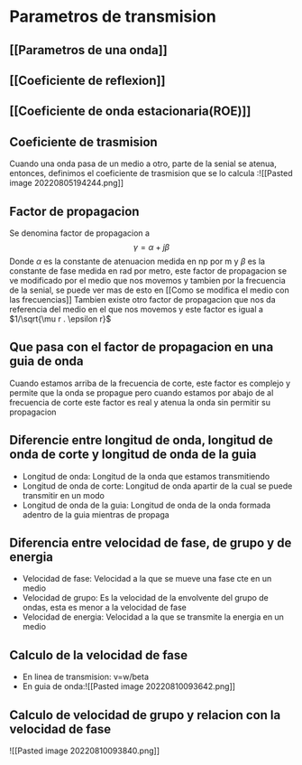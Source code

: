 # Parametros de transmision

## [[Parametros de una onda]]
## [[Coeficiente de reflexion]]
## [[Coeficiente de onda estacionaria(ROE)]]
## Coeficiente de trasmision 
Cuando una onda pasa de un medio a otro, parte de la senial se atenua, entonces, definimos el coeficiente de trasmision que se lo calcula :![[Pasted image 20220805194244.png]]




## Factor de propagacion
Se denomina factor de propagacion a $$\gamma=\alpha + j\beta$$ Donde $\alpha$ es la constante de atenuacion medida en np por m y $\beta$ es la constante de fase medida en rad por metro, este factor de propagacion se ve modificado por el medio que nos movemos y tambien por la frecuencia de la senial, se puede ver mas de esto en [[Como se modifica el medio con las frecuencias]]
Tambien existe otro factor de propagacion que nos da referencia del medio en el que nos movemos y este factor es igual a $1/\sqrt{\mu r . \epsilon r}$ 


## Que pasa con el factor de propagacion en una guia de onda 
Cuando estamos arriba de la frecuencia de corte, este factor es complejo y permite que la onda se propague pero cuando estamos por abajo de al frecuencia de corte este factor es real y atenua la onda sin permitir su propagacion





## Diferencie entre longitud de onda, longitud de onda de corte y longitud de onda de la guia 
- Longitud de onda: Longitud de la onda que estamos transmitiendo
- Longitud de onda de corte: Longitud de onda apartir de la cual se puede transmitir en un modo
- Longitud de onda de la guia: Longitud de onda de la onda formada adentro de la guia mientras de propaga




## Diferencia entre velocidad de fase, de grupo y de energia 
- Velocidad de fase: Velocidad a la que se mueve una fase cte en un medio
- Velocidad de grupo: Es la velocidad de la envolvente del grupo de ondas, esta es menor a la velocidad de fase
- Velocidad de energia: Velocidad a la que se transmite la energia en un medio





## Calculo de la velocidad de fase 
- En linea de transmision: v=w/beta
- En guia de onda:![[Pasted image 20220810093642.png]]





## Calculo de velocidad de grupo y relacion con la velocidad de fase  
![[Pasted image 20220810093840.png]]





